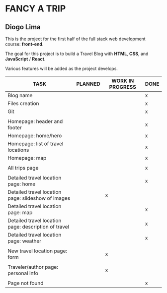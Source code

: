 # FANCY A TRIP
## Diogo Lima

This is the project for the first half of the full stack web development course: **front-end**.

The goal for this project is to build a Travel Blog with **HTML**, **CSS**, and **JavaScript** / **React**.

Various features will be added as the project develops.

|TASK|PLANNED|WORK IN PROGRESS|DONE
|-|-|-|-|
|Blog name| | | x |
|Files creation| | | x |
|Git| | | x |
| |
|Homepage: header and footer| | | x |
|Homepage: home/hero| | | x |
|Homepage: list of travel locations| | | x |
|Homepage: map| | | x |
| |
|All trips page| | | x |
| |
|Detailed travel location page: home| | | x |
|Detailed travel location page: slideshow of images| | x | |
|Detailed travel location page: map| | | x |
|Detailed travel location page: description of travel| | | x |
|Detailed travel location page: weather| | | x |
| |
|New travel location page: form| | x | |
| |
|Traveler/author page: personal info| | x | |
| |
|Page not found| | | x |